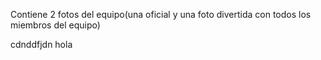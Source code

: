 Contiene 2 fotos del equipo(una oficial y una foto divertida con todos los miembros del equipo) 

cdnddfjdn hola
